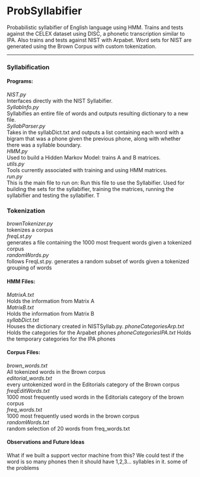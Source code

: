 # ProbSyllabifier
Probabilistic syllabifier of English language using HMM.
Trains and tests against the CELEX dataset using DISC, a phonetic transcription similar to IPA.
Also trains and tests against NIST with Arpabet. Word sets for NIST are generated using the Brown Corpus with custom tokenization.

---
### Syllabification

#### Programs:

*NIST.py*  
Interfaces directly with the NIST Syllabifier.  
*SyllabInfo.py*  
Syllabifies an entire file of words and outputs resulting dictionary to a new file.  
*SyllabParser.py*  
Takes in the syllabDict.txt and outputs a list containing each word with a bigram that was a phone given the previous phone, along with whether there was a syllable boundary.  
*HMM.py*  
Used to build a Hidden Markov Model: trains A and B matrices.  
*utils.py*  
Tools currently associated with training and using HMM matrices.  
*run.py*  
This is the main file to run on:
Run this file to use the Syllabifier. Used for building the sets for the syllabifier, training the matrices, running the syllabifier and testing the syllabifier. T


### Tokenization

*brownTokenizer.py*  
tokenizes a corpus  
*freqLst.py*  
generates a file containing the 1000 most frequent words given a tokenized corpus  
*randomWords.py*  
follows FreqLst.py. generates a random subset of words given a tokenized grouping of words


#### HMM Files:
*MatrixA.txt*  
Holds the information from Matrix A  
*MatrixB.txt*  
Holds the information from Matrix B  
*syllabDict.txt*  
Houses the dictionary created in NISTSyllab.py.
*phoneCategoriesArp.txt*
Holds the categories for the Arpabet phones
*phoneCategoriesIPA.txt*
Holds the temporary categories for the IPA phones


#### Corpus Files:

*brown_words.txt*  
All tokenized words in the Brown corpus  
*editorial_words.txt*  
every untokenized word in the Editorials category of the Brown corpus  
*freqEditWords.txt*  
1000 most frequently used words in the Editorials category of the brown corpus  
*freq_words.txt*  
1000 most frequently used words in the brown corpus  
*randomWords.txt*  
random selection of 20 words from freq_words.txt  

#### Observations and Future Ideas
What if we built a support vector machine from this?
We could test if the word is so many phones then it should have 1,2,3... syllables in it.
some of the problems
